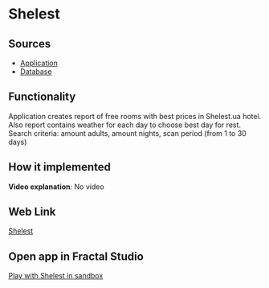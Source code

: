 # Shelest

## Sources

- [Application](https://github.com/LearnFractal/FractalPlatform/tree/main/FractalPlatform.Examples/Applications/Shelest/ShelestApplication.cs)
- [Database](https://github.com/LearnFractal/FractalPlatform/tree/main/FractalPlatform.Examples/Databases/Shelest)

## Functionality

Application creates report of free rooms with best prices in Shelest.ua hotel. 
Also report contains weather for each day to choose best day for rest.
Search criteria: amount adults, amount nights, scan period (from 1 to 30 days)

## How it implemented

**Video explanation**: No video

## Web Link

[Shelest](https://fraplat.tech/jupiter/Shelest)

## Open app in Fractal Studio

[Play with Shelest in sandbox](https://fraplat.tech/mars/FractalStudio/?tag=Shelest+template)


